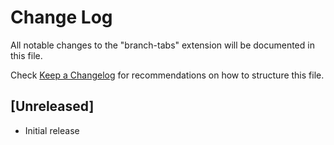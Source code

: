 # Change Log

All notable changes to the "branch-tabs" extension will be documented in this file.

Check [Keep a Changelog](http://keepachangelog.com/) for recommendations on how to structure this file.

## [Unreleased]

- Initial release